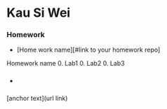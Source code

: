 # Kau Si Wei


### Homework

* [Home work name][#link to your homework repo]

Homework name
0. Lab1
0. Lab2
0. Lab3

###

*

###

[anchor text](url link)


